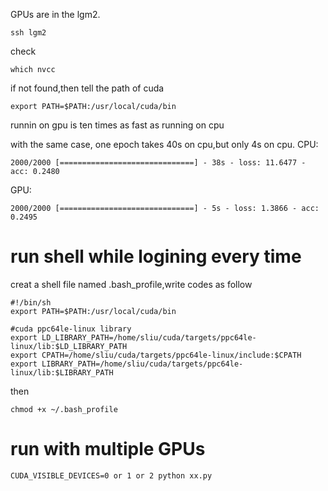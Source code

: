 GPUs are in the lgm2.

```
ssh lgm2
```
check
```
which nvcc
```
if not found,then tell the path of cuda
```
export PATH=$PATH:/usr/local/cuda/bin
```

runnin on gpu is ten times as fast as running on cpu

with the same case, one epoch takes 40s on cpu,but only 4s on cpu.
CPU:
```
2000/2000 [==============================] - 38s - loss: 11.6477 - acc: 0.2480
```
GPU:
```
2000/2000 [==============================] - 5s - loss: 1.3866 - acc: 0.2495
```
# run shell while logining every time
creat a shell file named .bash_profile,write codes as follow 
```
#!/bin/sh
export PATH=$PATH:/usr/local/cuda/bin

#cuda ppc64le-linux library
export LD_LIBRARY_PATH=/home/sliu/cuda/targets/ppc64le-linux/lib:$LD_LIBRARY_PATH
export CPATH=/home/sliu/cuda/targets/ppc64le-linux/include:$CPATH
export LIBRARY_PATH=/home/sliu/cuda/targets/ppc64le-linux/lib:$LIBRARY_PATH
```
then
```
chmod +x ~/.bash_profile
```
# run with multiple GPUs
```
CUDA_VISIBLE_DEVICES=0 or 1 or 2 python xx.py
```
